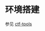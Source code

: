 # 环境搭建

参见 [ctf-tools](https://ctf-wiki.github.io/ctf-tools/binary_core_tools/virtualization/qemu/qemu-introduction/)
